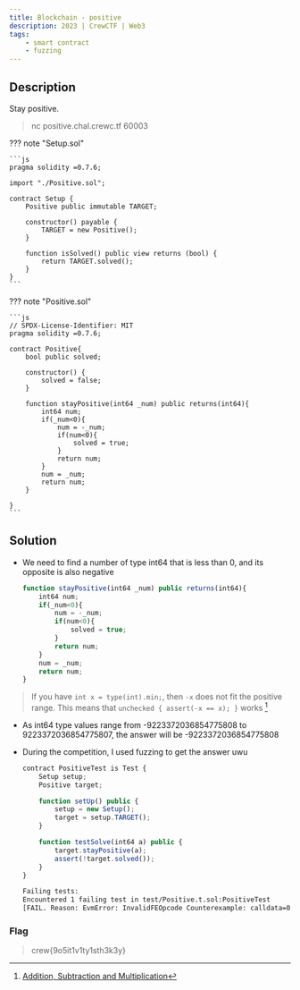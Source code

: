 ```yaml
---
title: Blockchain - positive
description: 2023 | CrewCTF | Web3
tags:
    - smart contract
    - fuzzing
---
```


## Description

Stay positive.

> nc positive.chal.crewc.tf 60003

??? note "Setup.sol"

    ```js
    pragma solidity =0.7.6;

    import "./Positive.sol";

    contract Setup {
        Positive public immutable TARGET;

        constructor() payable {
            TARGET = new Positive(); 
        }

        function isSolved() public view returns (bool) {
            return TARGET.solved();
        }
    }
    ```

??? note "Positive.sol"

    ```js
    // SPDX-License-Identifier: MIT
    pragma solidity =0.7.6;

    contract Positive{
        bool public solved;

        constructor() {
            solved = false;
        }

        function stayPositive(int64 _num) public returns(int64){
            int64 num;
            if(_num<0){
                num = -_num;
                if(num<0){
                    solved = true;
                }
                return num;
            }
            num = _num;
            return num;
        }

    }
    ```

## Solution

- We need to find a number of type int64 that is less than 0, and its opposite is also negative

    ```js
    function stayPositive(int64 _num) public returns(int64){
        int64 num;
        if(_num<0){
            num = -_num;
            if(num<0){
                solved = true;
            }
            return num;
        }
        num = _num;
        return num;
    }
    ```

> If you have `int x = type(int).min;`, then `-x` does not fit the positive range. This means that `unchecked { assert(-x == x); }` works [^1]

- As int64 type values range from -9223372036854775808 to 9223372036854775807, the answer will be -9223372036854775808
- During the competition, I used fuzzing to get the answer uwu

    ```js
    contract PositiveTest is Test {
        Setup setup;
        Positive target;

        function setUp() public {
            setup = new Setup();
            target = setup.TARGET();
        }

        function testSolve(int64 a) public {
            target.stayPositive(a);
            assert(!target.solved());
        }
    }
    ```

    ```bash
    Failing tests:
    Encountered 1 failing test in test/Positive.t.sol:PositiveTest
    [FAIL. Reason: EvmError: InvalidFEOpcode Counterexample: calldata=0xecd6eb4fffffffffffffffffffffffffffffffffffffffffffffffff8000000000000000, args=[-9223372036854775808]] testSolve(int64) (runs: 66, μ: 8924, ~: 8925)
    ```

### Flag

> crew{9o5it1v1ty1sth3k3y}

[^1]: [Addition, Subtraction and Multiplication](https://docs.soliditylang.org/en/latest/types.html#addition-subtraction-and-multiplication)